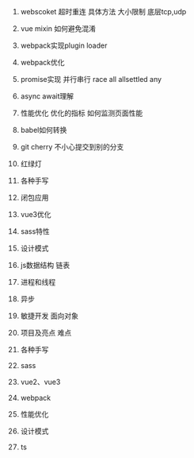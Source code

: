 1. webscoket 超时重连 具体方法 大小限制 底层tcp,udp
2. vue mixin 如何避免混淆
3. webpack实现plugin loader 
4. webpack优化
5. promise实现 并行串行 race all allsettled any
6. async await理解
7. 性能优化 优化的指标 如何监测页面性能
8. babel如何转换 
9. git cherry 不小心提交到别的分支
10. 红绿灯
12. 各种手写
13. 闭包应用
14. vue3优化
15. sass特性
16. 设计模式
17. js数据结构 链表
18. 进程和线程
19. 异步
20. 敏捷开发 面向对象
21. 项目及亮点 难点




1. 各种手写
2. sass
3. vue2、vue3
4. webpack
5. 性能优化
6. 设计模式
7. ts